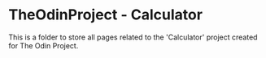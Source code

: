 # TheOdinProject - Calculator
This is a folder to store all pages related to the 'Calculator' project created for The Odin Project.